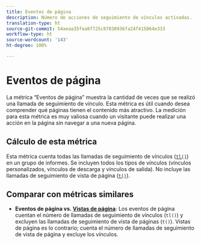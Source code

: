 ```yaml
---
title: Eventos de página
description: Número de acciones de seguimiento de vínculos activadas.
translation-type: ht
source-git-commit: 54aeaa35fea8f725c87030936fa24f415064e333
workflow-type: ht
source-wordcount: '143'
ht-degree: 100%

---
```



# Eventos de página

La métrica “Eventos de página” muestra la cantidad de veces que se realizó una llamada de seguimiento de vínculo. Esta métrica es útil cuando desea comprender qué páginas tienen el contenido más atractivo. La medición para esta métrica es muy valiosa cuando un visitante puede realizar una acción en la página sin navegar a una nueva página.

## Cálculo de esta métrica

Esta métrica cuenta todas las llamadas de seguimiento de vínculos ([`tl()`](/help/implement/vars/functions/tl-method.md)) en un grupo de informes. Se incluyen todos los tipos de vínculos (vínculos personalizados, vínculos de descarga y vínculos de salida). No incluye las llamadas de seguimiento de vista de página ([`t()`](/help/implement/vars/functions/t-method.md)).

## Comparar con métricas similares

* **Eventos de página vs. [Vistas de página](page-views.md)**: Los eventos de página cuentan el número de llamadas de seguimiento de vínculos (`tl()`) y excluyen las llamadas de seguimiento de vista de páginas (`t()`). Vistas de página es lo contrario; cuenta el número de llamadas de seguimiento de vista de página y excluye los vínculos.

